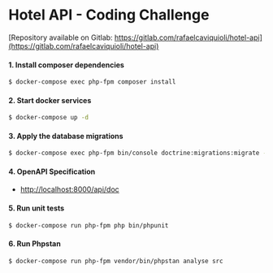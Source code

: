 # Hotel API - Coding Challenge

[Repository available on Gitlab: https://gitlab.com/rafaelcaviquioli/hotel-api](https://gitlab.com/rafaelcaviquioli/hotel-api)

#### 1. Install composer dependencies

```bash
$ docker-compose exec php-fpm composer install
```

#### 2. Start docker services

```bash
$ docker-compose up -d
```

#### 3. Apply the database migrations

```bash
$ docker-compose exec php-fpm bin/console doctrine:migrations:migrate -n
```

#### 4. OpenAPI Specification

- [http://localhost:8000/api/doc](http://localhost:8000/api/doc)


#### 5. Run unit tests

```bash
$ docker-compose run php-fpm php bin/phpunit
```

#### 6. Run Phpstan

```bash
$ docker-compose run php-fpm vendor/bin/phpstan analyse src
```